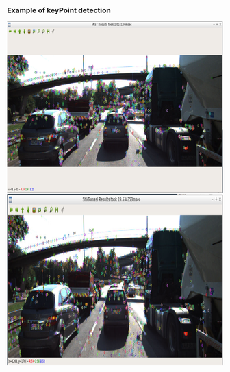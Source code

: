 ### Example of keyPoint detection

<img src="media/FAST_detector.PNG" width="700" height="400" />
<img src="media/Shi-Tomasi_detector.PNG" width="700" height="400" />
